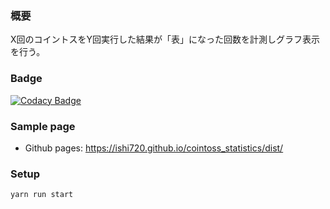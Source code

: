 ### 概要

X回のコイントスをY回実行した結果が「表」になった回数を計測しグラフ表示を行う。

### Badge

[![Codacy Badge](https://app.codacy.com/project/badge/Grade/68ca915c6eb047338e0d0feff865a676)](https://app.codacy.com/gh/ishi720/cointoss_statistics/dashboard?utm_source=gh&utm_medium=referral&utm_content=&utm_campaign=Badge_grade)

### Sample page

- Github pages: https://ishi720.github.io/cointoss_statistics/dist/

### Setup

```bash
yarn run start
```
